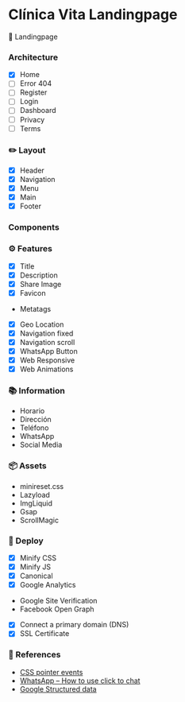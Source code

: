 # Clínica Vita Landingpage
🍏 Landingpage

### Architecture
- [x] Home
- [ ] Error 404
- [ ] Register
- [ ] Login
- [ ] Dashboard
- [ ] Privacy
- [ ] Terms

### ✏️ Layout
- [x] Header
- [x] Navigation
- [x] Menu
- [x] Main
- [x] Footer

### Components

### ⚙️ Features
- [x] Title
- [x] Description
- [x] Share Image
- [x] Favicon
- Metatags
- [x] Geo Location
- [x] Navigation fixed
- [x] Navigation scroll
- [x] WhatsApp Button
- [x] Web Responsive
- [x] Web Animations

### 📚 Information
- Horario
- Dirección
- Teléfono
- WhatsApp
- Social Media

### 📦 Assets
- minireset.css
- Lazyload
- ImgLiquid
- Gsap
- ScrollMagic

### 🚀 Deploy
- [x] Minify CSS
- [x] Minify JS
- [x] Canonical
- [x] Google Analytics
- Google Site Verification
- Facebook Open Graph
- [x] Connect a primary domain (DNS)
- [x] SSL Certificate

### 📎 References
- [CSS pointer events](https://developer.mozilla.org/en-US/docs/Web/CSS/pointer-events)
- [WhatsApp – How to use click to chat](https://faq.whatsapp.com/5913398998672934)
- [Google Structured data](https://developers.google.com/search/docs/appearance/structured-data/image-license-metadata)
